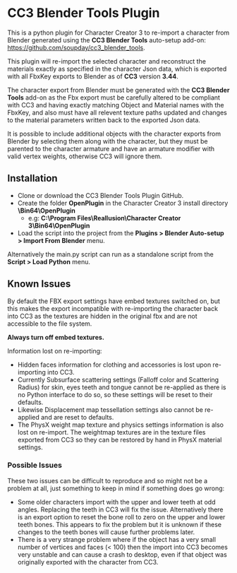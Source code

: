 # CC3 Blender Tools Plugin

This is a python plugin for Character Creator 3 to re-import a character from Blender generated using the **CC3 Blender Tools** auto-setup add-on: https://github.com/soupday/cc3_blender_tools.

This plugin will re-import the selected character and reconstruct the materials exactly as specified in the character Json data, which is exported with all FbxKey exports to Blender as of **CC3** version **3.44**.

The character export from Blender must be generated with the **CC3 Blender Tools** add-on as the Fbx export must be carefully altered to be compliant with CC3 and having exactly matching Object and Material names with the FbxKey, and also must have all relevent texture paths updated and changes to the material parameters written back to the exported Json data.

It is possible to include additional objects with the character exports from Blender by selecting them along with the character, but they must be parented to the character armature and have an armature modifier with valid vertex weights, otherwise CC3 will ignore them.

## Installation
- Clone or download the CC3 Blender Tools Plugin GitHub.
- Create the folder **OpenPlugin** in the Character Creator 3 install directory **\Bin64\OpenPlugin**
    - e.g: **C:\Program Files\Reallusion\Character Creator 3\Bin64\OpenPlugin**
- Load the script into the project from the **Plugins > Blender Auto-setup > Import From Blender** menu.

Alternatively the main.py script can run as a standalone script from the **Script > Load Python** menu.

## Known Issues

By default the FBX export settings have embed textures switched on, but this makes the export incompatible with re-importing the character back into CC3 as the textures are hidden in the original fbx and are not accessible to the file system.

**Always turn off embed textures.**

Information lost on re-importing:
- Hidden faces information for clothing and accessories is lost upon re-importing into CC3.
- Currently Subsurface scattering settings (Falloff color and Scattering Radius) for skin, eyes teeth and tongue cannot be re-applied as there is no Python interface to do so, so these settings will be reset to their defaults.
- Likewise Displacement map tessellation settings also cannot be re-applied and are reset to defaults.
- The PhysX weight map texture and physics settings information is also lost on re-import. The weightmap textures are in the texture files exported from CC3 so they can be restored by hand in PhysX material settings.

### Possible Issues

These two issues can be difficult to reproduce and so might not be a problem at all, just something to keep in mind if something does go wrong:
- Some older characters import with the upper and lower teeth at odd angles. Replacing the teeth in CC3 will fix the issue. Alternatively there is an export option to reset the bone roll to zero on the upper and lower teeth bones. This appears to fix the problem but it is unknown if these changes to the teeth bones will cause further problems later.
- There is a very strange problem where if the object has a very small number of vertices and faces (< 100) then the import into CC3 becomes very unstable and can cause a crash to desktop, even if that object was originally exported with the character from CC3.